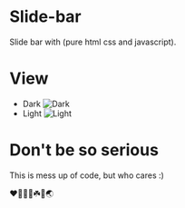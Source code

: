 # Slide-bar
Slide bar with (pure html css and javascript).
# View
* Dark
![Dark](https://user-images.githubusercontent.com/86579429/177855920-31233948-9b6c-41bf-ab80-05257a0feb9c.png)
* Light
![Light](https://user-images.githubusercontent.com/86579429/177855944-fc6e5818-ef31-4cbc-83f4-6dc80d76fff2.png)

# Don't be so serious
This is mess up of code, but who cares :) 

❤️💸🥺🖤☘️🌻🌏
